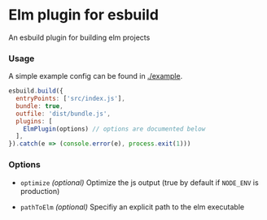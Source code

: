# Elm plugin for esbuild
An esbuild plugin for building elm projects

### Usage

A simple example config can be found in [./example](https://github.com/phenax/esbuild-plugin-elm/tree/main/example).

```js
esbuild.build({
  entryPoints: ['src/index.js'],
  bundle: true,
  outfile: 'dist/bundle.js',
  plugins: [
    ElmPlugin(options) // options are documented below
  ],
}).catch(e => (console.error(e), process.exit(1)))
```


### Options

* `optimize` *(optional)*
  Optimize the js output (true by default if `NODE_ENV` is production)

* `pathToElm` *(optional)*
  Specifiy an explicit path to the elm executable

